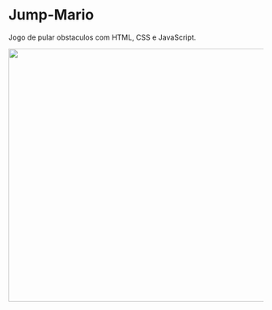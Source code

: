 # Jump-Mario

Jogo de pular obstaculos com HTML, CSS e JavaScript.

<p align="center">
<img width="1200" height="500" src="/assets/wmplayer_DWFBr77SXj.gif">
</p>
